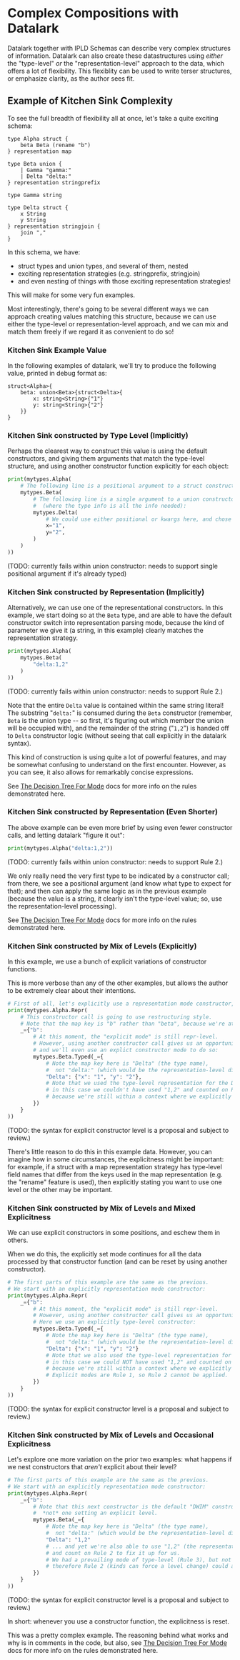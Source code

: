Complex Compositions with Datalark
==================================

Datalark together with IPLD Schemas can describe very complex structures of information.
Datalark can also create these datastructures using _either_ the "type-level"
_or_ the "representation-level" approach to the data, which offers a lot of flexibility.
This flexiblity can be used to write terser structures, or emphasize clarity,
as the author sees fit.


Example of Kitchen Sink Complexity
----------------------------------

To see the full breadth of flexibility all at once,
let's take a quite exciting schema:

[testmark]:# (kitchensink/schema)
```ipldsch
type Alpha struct {
	beta Beta (rename "b")
} representation map

type Beta union {
	| Gamma "gamma:"
	| Delta "delta:"
} representation stringprefix

type Gamma string

type Delta struct {
	x String
	y String
} representation stringjoin {
	join ","
}
```

In this schema, we have:

- struct types and union types, and several of them, nested
- exciting representation strategies (e.g. stringprefix, stringjoin)
- and even nesting of things with those exciting representation strategies!

This will make for some very fun examples.

Most interestingly, there's going to be several different ways we can approach
creating values matching this structure, because we can use either the type-level
or representation-level approach, and we can mix and match them freely
if we regard it as convenient to do so!

### Kitchen Sink Example Value

In the following examples of datalark,
we'll try to produce the following value, printed in debug format as:

[testmark]:# (kitchensink/val1/output)
```text
struct<Alpha>{
	beta: union<Beta>{struct<Delta>{
		x: string<String>{"1"}
		y: string<String>{"2"}
	}}
}
```

### Kitchen Sink constructed by Type Level (Implicitly)

Perhaps the clearest way to construct this value is using the default constructors,
and giving them arguments that match the type-level structure,
and using another constructor function explicitly for each object:

[testmark]:# (kitchensink/val1/script.various/typelevel)
```python
print(mytypes.Alpha(
	# The following line is a positional argument to a struct constructor:
	mytypes.Beta(
		# The following line is a single argument to a union constructor
		#  (where the type info is all the info needed):
		mytypes.Delta(
			# We could use either positional or kwargs here, and chose kwargs:
			x="1",
			y="2",
		)
	)
))
```

(TODO: currently fails within union constructor: needs to support single positional argument if it's already typed)


### Kitchen Sink constructed by Representation (Implicitly)

Alternatively, we can use one of the representational constructors.
In this example, we start doing so at the `Beta` type,
and are able to have the default constructor switch into representation parsing mode,
because the kind of parameter we give it (a string, in this example) clearly matches the representation strategy.

[testmark]:# (kitchensink/val1/script.various/representation)
```python
print(mytypes.Alpha(
	mytypes.Beta(
		"delta:1,2"
	)
))
```

(TODO: currently fails within union constructor: needs to support Rule 2.)

Note that the entire `Delta` value is contained within the same string literal!
The substring "`delta:`" is consumed during the `Beta` constructor
(remember, `Beta` is the union type -- so first, it's figuring out which member the union will be occupied with),
and the remainder of the string ("`1,2`") is handed off to `Delta` constructor logic
(without seeing that call explicitly in the datalark syntax).

This kind of construction is using quite a lot of powerful features,
and may be somewhat confusing to understand on the first encounter.
However, as you can see, it also allows for remarkably concise expressions.

See [The Decision Tree For Mode](consturctors.md#the-decision-tree-for-mode) docs for more info on the rules demonstrated here.


### Kitchen Sink constructed by Representation (Even Shorter)

The above example can be even more brief by using even fewer constructor calls,
and letting datalark "figure it out":

[testmark]:# (kitchensink/val1/script.various/representation-shorter)
```python
print(mytypes.Alpha("delta:1,2"))
```

(TODO: currently fails within union constructor: needs to support Rule 2.)

We only really need the very first type to be indicated by a constructor call;
from there, we see a positional argument (and know what type to expect for that);
and then can apply the same logic as in the previous example (because the value is a string,
it clearly isn't the type-level value; so, use the representation-level processing).

See [The Decision Tree For Mode](consturctors.md#the-decision-tree-for-mode) docs for more info on the rules demonstrated here.


### Kitchen Sink constructed by Mix of Levels (Explicitly)

In this example, we use a bunch of explicit variations of constructor functions.

This is more verbose than any of the other examples,
but allows the author to be extremely clear about their intentions.

[testmark]:# (kitchensink/val1/script.various/explicit-mixed-level)
```python
# First of all, let's explicitly use a representation mode constructor, for fun:
print(mytypes.Alpha.Repr(
	# This constructor call is going to use restructuring style.
	# Note that the map key is "b" rather than "beta", because we're at representation level.
	_={"b":
		# At this moment, the "explicit mode" is still repr-level.
		# However, using another constructor call gives us an opportunity to switch,
		# and we'll even use an explict constructor mode to do so:
		mytypes.Beta.Typed(_={
			# Note the map key here is "Delta" (the type name),
			#  not "delta:" (which would be the representation-level discriminator string).
			"Delta": {"x": "1", "y": "2"},
			# Note that we used the type-level representation for the Delta value;
			# in this case we couldn't have used "1,2" and counted on Rule 2 to fix it up for us,
			# because we're still within a context where we explicitly said we're using typed mode.
		})
	}
))
```

(TODO: the syntax for explicit constructor level is a proposal and subject to review.)

There's little reason to do this in this example data.
However, you can imagine how in some circumstances, the explicitness might be important:
for example, if a struct with a map representation strategy has type-level field names that differ
from the keys used in the map representation (e.g. the "rename" feature is used),
then explicitly stating you want to use one level or the other may be important.


### Kitchen Sink constructed by Mix of Levels and Mixed Explicitness

We can use explicit constructors in some positions, and eschew them in others.

When we do this, the explicitly set mode continues for all the data processed
by that constructor function (and can be reset by using another constructor).

[testmark]:# (kitchensink/val1/script.various/mixed-explicitness)
```python
# The first parts of this example are the same as the previous.
# We start with an explicitly representation mode constructor:
print(mytypes.Alpha.Repr(
	_={"b":
		# At this moment, the "explicit mode" is still repr-level.
		# However, using another constructor call gives us an opportunity to switch.
		# Here we use an explicitly type-level constructor:
		mytypes.Beta.Typed(_={
			# Note the map key here is "Delta" (the type name),
			#  not "delta:" (which would be the representation-level discriminator string).
			"Delta": {"x": "1", "y": "2"}
			# Note that we also used the type-level representation for the Delta value;
			# in this case we could NOT have used "1,2" and counted on Rule 2 to fix it up for us,
			# because we're still within a context where we explicitly said we're using typed mode.
			# Explicit modes are Rule 1, so Rule 2 cannot be applied.
		})
	}
))
```

(TODO: the syntax for explicit constructor level is a proposal and subject to review.)

### Kitchen Sink constructed by Mix of Levels and Occasional Explicitness

Let's explore one more variation on the prior two examples:
what happens if we nest constructors that *aren't* explicit about their level?

[testmark]:# (skipme/kitchensink/val1/script.various/occasional-explicitness)
```python
# The first parts of this example are the same as the previous.
# We start with an explicitly representation mode constructor:
print(mytypes.Alpha.Repr(
	_={"b":
		# Note that this next constructor is the default "DWIM" constructor,
		#  *not* one setting an explicit level.
		mytypes.Beta(_={
			# Note the map key here is "Delta" (the type name),
			#  not "delta:" (which would be the representation-level discriminator string).
			"Delta": "1,2"
			# ... and yet we're also able to use "1,2" (the representation-level value for a Delta)
			# and count on Rule 2 to fix it up for us.
			# We had a prevailing mode of type-level (Rule 3), but not an explict mode (Rule 1);
			# therefore Rule 2 (kinds can force a level change) could apply.
		})
	}
))
```

(TODO: the syntax for explicit constructor level is a proposal and subject to review.)

In short: whenever you use a constructor function, the explicitness is reset.

This was a pretty complex example.
The reasoning behind what works and why is in comments in the code, but also,
see [The Decision Tree For Mode](consturctors.md#the-decision-tree-for-mode) docs for more info on the rules demonstrated here.
